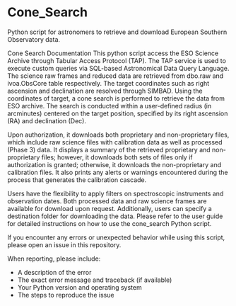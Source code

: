 # Cone_Search

Python script for astronomers to retrieve and download European Southern Observatory data.

Cone Search Documentation This python script access the ESO Science Archive through Tabular Access Protocol (TAP). The TAP service is used to execute custom queries via SQL-based Astronomical Data Query Language. The science raw frames and reduced data are retrieved from dbo.raw and ivoa.ObsCore table respectively. The target coordinates such as right ascension and declination are resolved through SIMBAD. Using the coordinates of target, a cone search is performed to retrieve the data from ESO archive. The search is conducted within a user-defined radius (in arcminutes) centered on the target position, specified by its right ascension (RA) and declination (Dec).

Upon authorization, it downloads both proprietary and non-proprietary files, which include raw science files with calibration data as well as processed (Phase 3) data. It displays a summary of the retrieved proprietary and non-proprietary files; however, it downloads both sets of files only if authorization is granted; otherwise, it downloads the non-proprietary and calibration files. It also prints any alerts or warnings encountered during the process that generates the calibration cascade.

Users have the flexibility to apply filters on spectroscopic instruments and observation dates. Both processed data and raw science frames are available for download upon request. Additionally, users can specify a destination folder for downloading the data.
Please refer to the user guide for detailed instructions on how to use the cone_search Python script.


If you encounter any errors or unexpected behavior while using this script, please open an issue in this repository.

When reporting, please include:
- A description of the error
- The exact error message and traceback (if available)
- Your Python version and operating system
- The steps to reproduce the issue
